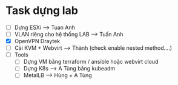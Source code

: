 # Task dựng lab 
- [ ] Dựng ESXi --> Tuan Anh
- [ ] VLAN riêng cho hệ thống LAB --> Tuấn Anh
- [x] OpenVPN Draytek
- [ ] Cài KVM + Webvirt --> Thành (check enable nested method....)
- [ ] Tools
    - [ ] Dựng VM bằng terraform / ansible hoặc webvirt cloud 
    - [ ] Dựng K8s --> A Tùng bằng kubeadm 
    - [ ] MetalLB --> Hùng + A Tùng
